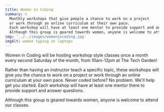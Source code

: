 ```yaml
---
title: Women in Coding
summary: >
  Monthly workshops that give people a chance to work on a project
  or work through an online curriculum at their own pace.
  Each workshop will have at least one mentor to provide support and answer questions.
  Although this group is geared towards women, anyone is welcome to attend our classes
img: '../../images/womenincoding.jpg'
imgAlt: women typing at laptops
---
```


Women in Coding will be hosting workshop style classes once a month every
second Saturday of the month, from 10am-12pm at The Tech Garden!

Rather than having an instructor teach a specific topic, these workshops
will give you the chance to work on a project or work through an online
curriculum at your own pace. Never coded before? No problem. We'll help
get you started. Each workshop will have at least one mentor there to provide
support and answer questions.

Although this group is geared towards women, anyone is welcome to attend
our classes.
